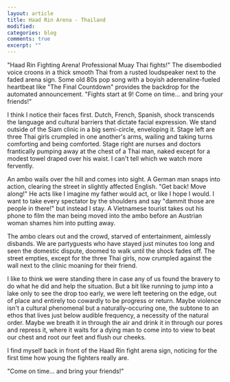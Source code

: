 ```yaml
---
layout: article
title: Haad Rin Arena - Thailand
modified:
categories: blog
comments: true
excerpt: ""
---
```


"Haad Rin Fighting Arena! Professional Muay Thai fights!" The disembodied voice croons in a thick smooth Thai from a rusted loudspeaker next to the faded arena sign. Some old 80s pop song with a boyish aderenaline-fueled heartbeat like "The Final Countdown" provides the backdrop for the automated announcement. "Fights start at 9! Come on time... and bring your friends!"

I think I notice their faces first. Dutch, French, Spanish, shock transcends the language and cultural barriers that dictate facial expression. We stand outside of the Siam clinic in a big semi-circle, enveloping it. Stage left are three Thai girls crumpled in one another's arms, wailing and taking turns comforting and being comforted. Stage right are nurses and doctors frantically pumping away at the chest of a Thai man, naked except for a modest towel draped over his waist. I can't tell which we watch more fervently. 

An ambo wails over the hill and comes into sight. A German man snaps into action, clearing the street in slightly affected English. "Get back! Move along!" He acts like I imagine my father would act, or like I hope I would. I want to take every spectator by the shoulders and say "dammit those are people in there!" but instead I stay. A Vietnamese tourist takes out his phone to film the man being moved into the ambo before an Austrian woman shames him into putting away.

The ambo clears out and the crowd, starved of entertainment, aimlessly disbands. We are partyguests who have stayed just minutes too long and seen the domestic dispute, doomed to walk until the shock fades off. The street empties, except for the three Thai girls, now crumpled against the wall next to the clinic moaning for their friend. 

I like to think we were standing there in case any of us found the bravery to do what he did and help the situation. But a bit like running to jump into a lake only to see the drop too early, we were left teetering on the edge, out of place and entirely too cowardly to be progress or return. Maybe violence isn't a cultural phenomenal but a naturally-occuring one, the subtone to an ethos that lives just below audible frequency, a necessity of the natural order. Maybe we breath it in through the air and drink it in through our pores and repress it, where it waits for a dying man to come into to view to beat our chest and root our feet and flush our cheeks. 

I find myself back in front of the Haad Rin fight arena sign, noticing for the first time how young the fighters really are. 

"Come on time... and bring your friends!"